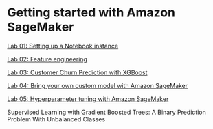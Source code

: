 # Getting started with Amazon SageMaker

[Lab 01: Setting up a Notebook instance](./sagemaker-notebook.md)

[Lab 02: Feature engineering](./feature-engineering.md)

[Lab 03: Customer Churn Prediction with XGBoost](./customer-churn-xgboost.md)

[Lab 04: Bring your own custom model with Amazon SageMaker](./bring-custom-model.md)

[Lab 05: Hyperparameter tuning with Amazon SageMaker](./hyperparamter-tuning.md)

Supervised Learning with Gradient Boosted Trees: A Binary Prediction Problem
With Unbalanced Classes
